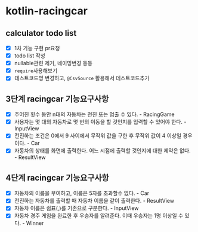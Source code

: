 # kotlin-racingcar

## calculator todo list
* [x] 1차 기능 구현 pr요청
* [x] todo list 작성
* [x] nullable관련 제거, 네이밍변경 등등
* [x] `require`사용해보기
* [x] 테스트코드명 변경하고, `@CsvSource` 활용해서 테스트코드추가

## 3단계 racingcar 기능요구사항
- [x] 주어진 횟수 동안 n대의 자동차는 전진 또는 멈출 수 있다. - RacingGame
- [x] 사용자는 몇 대의 자동차로 몇 번의 이동을 할 것인지를 입력할 수 있어야 한다. - InputView
- [x] 전진하는 조건은 0에서 9 사이에서 무작위 값을 구한 후 무작위 값이 4 이상일 경우이다. - Car
- [x] 자동차의 상태를 화면에 출력한다. 어느 시점에 출력할 것인지에 대한 제약은 없다. - ResultView

## 4단계 racingcar 기능요구사항
- [x] 자동차의 이름을 부여하고, 이름은 5자를 초과할수 없다. - Car
- [x] 전진하는 자동차를 출력할 때 자동차 이름을 같이 출력한다. - ResultView
- [x] 자동차 이름은 쉼표(,)를 기존으로 구분한다. - InputView
- [x] 자동차 경주 게임을 완료한 후 우승자를 알려준다. 이때 우승자는 1명 이상일 수 있다. - Winner
